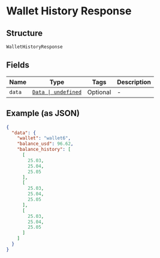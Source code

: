 
# Wallet History Response

## Structure

`WalletHistoryResponse`

## Fields

| Name | Type | Tags | Description |
|  --- | --- | --- | --- |
| `data` | [`Data \| undefined`](../../doc/models/data.md) | Optional | - |

## Example (as JSON)

```json
{
  "data": {
    "wallet": "wallet6",
    "balance_usd": 96.62,
    "balance_history": [
      [
        25.03,
        25.04,
        25.05
      ],
      [
        25.03,
        25.04,
        25.05
      ],
      [
        25.03,
        25.04,
        25.05
      ]
    ]
  }
}
```

